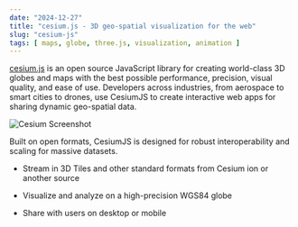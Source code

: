 ```yaml
---
date: "2024-12-27"
title: "cesium.js - 3D geo-spatial visualization for the web"
slug: "cesium-js"
tags: [ maps, globe, three.js, visualization, animation ]
---
```




[cesium.js][1] is an open source JavaScript library for creating world-class 3D globes and maps with the best possible performance, precision, visual quality, and ease of use. Developers across industries, from aerospace to smart cities to drones, use CesiumJS to create interactive web apps for sharing dynamic geo-spatial data.

![Cesium Screenshot][2]

Built on open formats, CesiumJS is designed for robust interoperability and scaling for massive datasets.
* Stream in 3D Tiles and other standard formats from Cesium ion or another source
* Visualize and analyze on a high-precision WGS84 globe
* Share with users on desktop or mobile



   [1]: https://cesium.com/platform/cesiumjs/
   [2]: /saves/2024/12/images/cesium-globe.png
